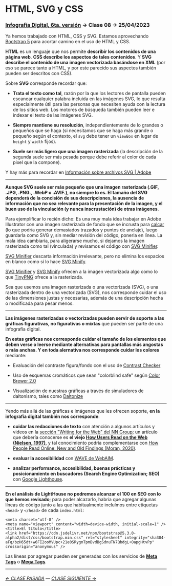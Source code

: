 # HTML, SVG y CSS

### [Infografía Digital, 6ta. versión](https://github.com/profesorfaco/dno075-2023-1#readme) → Clase 08 → 25/04/2023

Ya hemos trabajado con HTML, CSS y SVG. Estamos aprovechando [Bootstrap 5](https://getbootstrap.com/) para acortar camino en el uso de HTML y CSS.

**HTML** es un lenguaje que nos permite **describir los contenidos de una página web**. **CSS describe los aspectos de tales contenidos**. Y **SVG describe el contenido de una imagen vectorizada basándose en XML** (por eso se parece tanto a HTML, y por este parecido sus aspectos también pueden ser descritos con CSS). 

Sobre **SVG** corresponde recordar que:

- **Trata el texto como tal**, razón por la que los lectores de pantalla pueden escanear cualquier palabra incluida en las imágenes SVG, lo que resulta especialmente útil para las personas que necesiten ayuda con la lectura de los sitios web. Los motores de búsqueda también pueden leer e indexar el texto de las imágenes SVG.

- **Siempre mantiene su resolución**, independientemente de lo grandes o pequeños que se haga (si necesitamos que se haga más grande o pequeño según el contexto, el `svg` debe tener un `viewBox` en lugar de `height` y `width` fijos).

- **Suele ser más ligero que una imagen rasterizada** (la descripción de la segunda suele ser más pesada porque debe referir al color de cada pixel que la compone).

Y hay más para recordar en [Información sobre archivos SVG | Adobe](https://www.adobe.com/cl/creativecloud/file-types/image/vector/svg-file.html)
 
- - - - - - - - - -

**Aunque SVG suele ser más pequeño que una imagen rasterizada (.GIF, .JPG, .PNG., .WebP o .AVIF.), no siempre lo es. El tamaño del SVG dependerá de la concisión de sus descripciones, la ausencia de información que no sea relevante para la presentación de la imagen, y el buen uso de la vinculación (y nunca inscrustación) de otras imágenes**.

Para ejemplificar lo recién dicho: Es una muy mala idea trabajar en Adobe Illustrator con una imagen rasterizada de fondo que se incrusta para [calcar](https://helpx.adobe.com/cl/illustrator/using/image-trace.html) (lo que podría generar demasiados trazados y puntos de anclaje), luego guardarla como SVG y, sin mediar revisión del código, ponerla en línea. La mala idea cambiaría, para aligerarse mucho, si dejamos la imagen rasterizada como tal (vinculada) y revisamos el código con [SVG Minifier](https://www.svgminify.com/).

[SVG Minifier](https://www.svgminify.com/) descarta información irrelevante, pero no elimina los espacios en blanco como sí lo hace [SVG Minify](https://coderstoolbox.online/toolbox/svg-minify).

[SVG Minifier](https://www.svgminify.com/) y [SVG Minify](https://coderstoolbox.online/toolbox/svg-minify) ofrecen a la imagen vectorizada algo como lo que [TinyPNG](https://tinypng.com/) ofrece a la rasterizada.

Sea que usemos una imagen rasterizada o una vectorizada (SVG), o una rasterizada dentro de una vectorizada (SVG), nos corresponde cuidar el uso de las dimensiones justas y necesarias, además de una descripción hecha o modificada para pesar menos.

- - - - - - - - - -

**Las imágenes rasterizadas o vectorizadas pueden servir de soporte a las gráficas figurativas, no figurativas o mixtas** que pueden ser parte de una infografía digital. 

**En estas gráficas nos corresponde cuidar el tamaño de los elementos que deben verse o leerse mediante alternativas para pantallas más angostas o más anchas. Y en toda alernativa nos corresponde cuidar los colores** mediante: 

- Evaluación del contraste figura/fondo con el uso de [Contrast Checker](https://webaim.org/resources/contrastchecker/)
 
- Uso de esquemas cromáticos que sean "colorblind safe" según [Color Brewer 2.0](https://colorbrewer2.org/) 

- Visualización de nuestras gráficas a través de simuladores de daltonismo, tales como [Daltonize](https://chrome.google.com/webstore/detail/daltonize/obcnmdgpjakcffkcjnonpdlainhphpgh)

- - - - - - - - - -

Yendo más allá de las gráficas e imágenes que les ofrecen soporte, **en la infografía digital también nos corresponde**:

- **cuidar las redacciones de texto** con atención a algunos artículos y videos en la [sección "Writing for the Web" del NN Group](https://www.nngroup.com/topic/writing-web/); un artículo que debería conocerse es **el viejo [How Users Read on the Web (Nielsen, 1997)](https://www.nngroup.com/articles/how-users-read-on-the-web/)**, y tal conocimiento podría complementarse con [How People Read Online: New and Old Findings (Moran, 2020)](https://www.nngroup.com/articles/how-people-read-online/). 

- **evaluar la accesibilidad** con [WAVE de WebAIM](https://wave.webaim.org/).

- **analizar performance, accesibilidad, buenas prácticas y posicionamiento en buscadores (Search Engine Optimization; SEO)** con [Google Lighthouse](https://blog.interdominios.com/google-lighthouse/).

- - - - - - - - - -

**En el análisis de LightHouse no podremos alcanzar el 100 en SEO con lo que hemos revisado**; para poder alcazarlo, habría que agregar algunas líneas de código junto a las que habitualmente incluímos entre etiquetas `<head>` y `</head>` de cada `index.html`:

```
<meta charset="utf-8" />
<meta name="viewport" content="width=device-width, initial-scale=1" />
<title>El título</title>
<link href="https://cdn.jsdelivr.net/npm/bootstrap@5.3.0-alpha2/dist/css/bootstrap.min.css" rel="stylesheet" integrity="sha384-aFq/bzH65dt+w6FI2ooMVUpc+21e0SRygnTpmBvdBgSdnuTN7QbdgL+OapgHtvPp" crossorigin="anonymous" />
```

Las líneas por agregar pueden ser generadas con los servicios de **[Meta Tags](https://metatags.io/)** o **[Mega Tags](https://megatags.co/)**. 

- - - - - - - - - - - - -


###### [← CLASE PASADA](https://github.com/profesorfaco/dno075-2023-1/tree/main/clase-07) — [CLASE SIGUIENTE →](https://github.com/profesorfaco/dno075-2023-1/tree/main/clase-10) 
